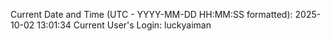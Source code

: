 Current Date and Time (UTC - YYYY-MM-DD HH:MM:SS formatted): 2025-10-02 13:01:34
Current User's Login: luckyaiman
